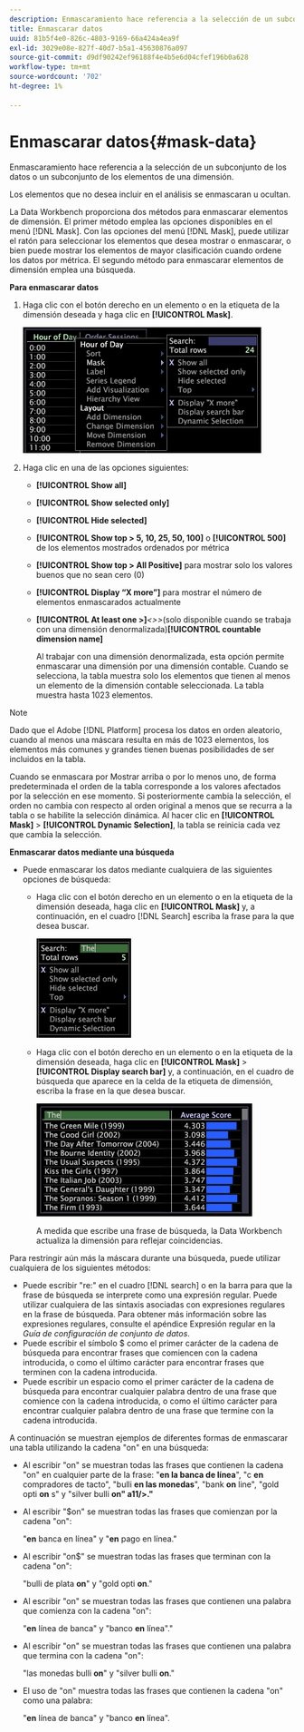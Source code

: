 ```yaml
---
description: Enmascaramiento hace referencia a la selección de un subconjunto de los datos o un subconjunto de los elementos de una dimensión.
title: Enmascarar datos
uuid: 81b5f4e0-826c-4803-9169-66a424a4ea9f
exl-id: 3029e08e-827f-40d7-b5a1-45630876a097
source-git-commit: d9df90242ef96188f4e4b5e6d04cfef196b0a628
workflow-type: tm+mt
source-wordcount: '702'
ht-degree: 1%

---
```


# Enmascarar datos{#mask-data}

Enmascaramiento hace referencia a la selección de un subconjunto de los datos o un subconjunto de los elementos de una dimensión.

Los elementos que no desea incluir en el análisis se enmascaran u ocultan.

La Data Workbench proporciona dos métodos para enmascarar elementos de dimensión. El primer método emplea las opciones disponibles en el menú [!DNL Mask]. Con las opciones del menú [!DNL Mask], puede utilizar el ratón para seleccionar los elementos que desea mostrar o enmascarar, o bien puede mostrar los elementos de mayor clasificación cuando ordene los datos por métrica. El segundo método para enmascarar elementos de dimensión emplea una búsqueda.

**Para enmascarar datos**

1. Haga clic con el botón derecho en un elemento o en la etiqueta de la dimensión deseada y haga clic en **[!UICONTROL Mask]**.

   ![](assets/mnu_Table_Mask.png)

1. Haga clic en una de las opciones siguientes:

   * **[!UICONTROL Show all]**
   * **[!UICONTROL Show selected only]**
   * **[!UICONTROL Hide selected]**
   * **[!UICONTROL Show top > 5, 10, 25, 50, 100]** o  **[!UICONTROL 500]** de los elementos mostrados ordenados por métrica
   * **[!UICONTROL Show top > All Positive]** para mostrar solo los valores buenos que no sean cero (0)
   * **[!UICONTROL Display “X more”]** para mostrar el número de elementos enmascarados actualmente
   * **[!UICONTROL At least one >]***&lt;>>*(solo disponible cuando se trabaja con una dimensión denormalizada)**[!UICONTROL countable dimension name]**

      Al trabajar con una dimensión denormalizada, esta opción permite enmascarar una dimensión por una dimensión contable. Cuando se selecciona, la tabla muestra solo los elementos que tienen al menos un elemento de la dimensión contable seleccionada. La tabla muestra hasta 1023 elementos.

>[!NOTE]
>
>Dado que el Adobe [!DNL Platform] procesa los datos en orden aleatorio, cuando al menos una máscara resulta en más de 1023 elementos, los elementos más comunes y grandes tienen buenas posibilidades de ser incluidos en la tabla.

Cuando se enmascara por Mostrar arriba o por lo menos uno, de forma predeterminada el orden de la tabla corresponde a los valores afectados por la selección en ese momento. Si posteriormente cambia la selección, el orden no cambia con respecto al orden original a menos que se recurra a la tabla o se habilite la selección dinámica. Al hacer clic en **[!UICONTROL Mask]** > **[!UICONTROL Dynamic Selection]**, la tabla se reinicia cada vez que cambia la selección.

**Enmascarar datos mediante una búsqueda**

* Puede enmascarar los datos mediante cualquiera de las siguientes opciones de búsqueda:

   * Haga clic con el botón derecho en un elemento o en la etiqueta de la dimensión deseada, haga clic en **[!UICONTROL Mask]** y, a continuación, en el cuadro [!DNL Search] escriba la frase para la que desea buscar.

      ![](assets/mnu_Table_MaskSearch.png)

   * Haga clic con el botón derecho en un elemento o en la etiqueta de la dimensión deseada, haga clic en **[!UICONTROL Mask]** > **[!UICONTROL Display search bar]** y, a continuación, en el cuadro de búsqueda que aparece en la celda de la etiqueta de dimensión, escriba la frase en la que desea buscar.

      ![](assets/vis_Table_Mask_searchBar.png)

      A medida que escribe una frase de búsqueda, la Data Workbench actualiza la dimensión para reflejar coincidencias.

Para restringir aún más la máscara durante una búsqueda, puede utilizar cualquiera de los siguientes métodos:

* Puede escribir &quot;re:&quot; en el cuadro [!DNL search] o en la barra para que la frase de búsqueda se interprete como una expresión regular. Puede utilizar cualquiera de las sintaxis asociadas con expresiones regulares en la frase de búsqueda. Para obtener más información sobre las expresiones regulares, consulte el apéndice Expresión regular en la *Guía de configuración de conjunto de datos*.
* Puede escribir el símbolo $ como el primer carácter de la cadena de búsqueda para encontrar frases que comiencen con la cadena introducida, o como el último carácter para encontrar frases que terminen con la cadena introducida.
* Puede escribir un espacio como el primer carácter de la cadena de búsqueda para encontrar cualquier palabra dentro de una frase que comience con la cadena introducida, o como el último carácter para encontrar cualquier palabra dentro de una frase que termine con la cadena introducida.

A continuación se muestran ejemplos de diferentes formas de enmascarar una tabla utilizando la cadena &quot;on&quot; en una búsqueda:

* Al escribir &quot;on&quot; se muestran todas las frases que contienen la cadena &quot;on&quot; en cualquier parte de la frase: &quot;**en la banca de línea**&quot;, &quot;c **en** compradores de tacto&quot;, &quot;bulli **en las monedas**&quot;, &quot;bank **on** line&quot;, &quot;gold opti **on** s&quot; y &quot;silver bulli **on&quot; a11/>.&quot;**
* Al escribir &quot;$on&quot; se muestran todas las frases que comienzan por la cadena &quot;on&quot;:

   &quot;**en** banca en línea&quot; y &quot;**en** pago en línea.&quot;

* Al escribir &quot;on$&quot; se muestran todas las frases que terminan con la cadena &quot;on&quot;:

   &quot;bulli de plata **on**&quot; y &quot;gold opti **on**.&quot;

* Al escribir &quot;on&quot; se muestran todas las frases que contienen una palabra que comienza con la cadena &quot;on&quot;:

   &quot;**en** línea de banca&quot; y &quot;banco **en** línea&quot;.&quot;

* Al escribir &quot;on&quot; se muestran todas las frases que contienen una palabra que termina con la cadena &quot;on&quot;:

   &quot;las monedas bulli **on**&quot; y &quot;silver bulli **on**.&quot;

* El uso de &quot;on&quot; muestra todas las frases que contienen la cadena &quot;on&quot; como una palabra:

   &quot;**en** línea de banca&quot; y &quot;banco **en** línea&quot;.
